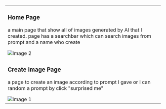 
<!-- Create a table with 2 rows and 2 columns -->
<table>
  <tr >
    <td> <h3>Home Page</h3>
     <p>a main page that show all of images generated by AI that I created. page has a searchbar which can search images from prompt and a name who create</p>
      <img src="https://github.com/bblueberries/imageCreate/assets/123661716/9e2e90ce-88b1-4fb4-b866-2fb933db6a3e" alt="Image 2"></td>
     </tr>
  <tr>  <td><h3>Create image Page</h3>
     <p>a page to create an image according to prompt I gave or I can random a prompt by click "surprised me"</p>
      <img src="https://github.com/bblueberries/imageCreate/assets/123661716/3a3e23d0-364b-40e7-9482-814f3460413c" alt="Image 1"></td></tr>
   
   
   
  </tr>

